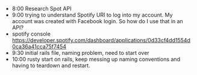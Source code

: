 * 8:00 Research Spot API
* 9:00 trying to understand Spotify URI to log into my account.  My account was created with Facebook login.  So how do I use that in an API?
* spotify console https://developer.spotify.com/dashboard/applications/0d33cf4dd1554d0ca36a41cca75f7454
* 9:30 initial rails file, naming problem, need to start over
* 10:00 rusty start on rails, keep messing up naming conventions and having to teardown and restart.
